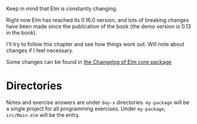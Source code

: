Keep in mind that Elm is constantly changing.

Right now Elm has reached its 0.16.0 version, and lots of breaking changes have been made
since the publication of the book (the demo version is 0.13 in the book).

I'll try to follow this chapter and see how things work out.
Will note about changes if I feel necessary.

Some changes can be found in [the Changelog of Elm core package](https://github.com/elm-lang/core/blob/master/changelog.md)

# Directories

Notes and exercise answers are under `day-x` directories.
`my-package` will be a single project for all programming exercises.
Under `my-package`, `src/Main.elm` will be the entry.
